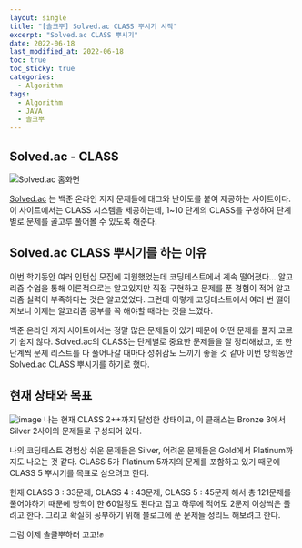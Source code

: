 ```yaml
---
layout: single
title: "[솔크뿌] Solved.ac CLASS 뿌시기 시작"
excerpt: "Solved.ac CLASS 뿌시기"
date: 2022-06-18
last_modified_at: 2022-06-18
toc: true
toc_sticky: true
categories:
  - Algorithm
tags:
  - Algorithm
  - JAVA
  - 솔크뿌
---
```


## Solved.ac - CLASS
![Solved.ac 홈화면](https://user-images.githubusercontent.com/60471550/174356962-feb1d371-c115-4e6d-8699-98596c50a272.png)

[Solved.ac](https://solved.ac/) 는 백준 온라인 저지 문제들에 태그와 난이도를 붙여 제공하는 사이트이다. 이 사이트에서는 CLASS 시스템을 제공하는데, 1~10 단계의 CLASS를 구성하여 단계별로 문제를 골고루 풀어볼 수 있도록 해준다.


## Solved.ac CLASS 뿌시기를 하는 이유
이번 학기동안 여러 인턴십 모집에 지원했었는데 코딩테스트에서 계속 떨어졌다... 알고리즘 수업을 통해 이론적으로는 알고있지만 직접 구현하고 문제를 푼 경험이 적어 알고리즘 실력이 부족하다는 것은 알고있었다. 그런데 이렇게 코딩테스트에서 여러 번 떨어져보니 이제는 알고리즘 공부를 꼭 해야할 때라는 것을 느꼈다.

백준 온라인 저지 사이트에서는 정말 많은 문제들이 있기 때문에 어떤 문제를 풀지 고르기 쉽지 않다. Solved.ac의 CLASS는 단계별로 중요한 문제들을 잘 정리해놨고, 또 한 단계씩 문제 리스트를 다 풀어나갈 때마다 성취감도 느끼기 좋을 것 같아 이번 방학동안 Solved.ac CLASS 뿌시기를 하기로 했다.


## 현재 상태와 목표
![image](https://user-images.githubusercontent.com/60471550/174376249-f3ed419c-ea18-4699-8564-92d0ddd6ee14.png)
나는 현재 CLASS 2++까지 달성한 상태이고, 이 클래스는 Bronze 3에서 Silver 2사이의 문제들로 구성되어 있다.

나의 코딩테스트 경험상 쉬운 문제들은 Silver, 어려운 문제들은 Gold에서 Platinum까지도 나오는 것 같다. CLASS 5가 Platinum 5까지의 문제를 포함하고 있기 때문에 CLASS 5 뿌시기를 목표로 삼으려고 한다.

현재 CLASS 3 : 33문제, CLASS 4 :  43문제, CLASS 5 : 45문제 해서 총 121문제를 풀어야하기 때문에 방학이 한 60일정도 된다고 잡고 하루에 적어도 2문제 이상씩은 풀려고 한다. 그리고 확실히 공부하기 위해 블로그에 푼 문제들 정리도 해보려고 한다.

그럼 이제 솔클뿌하러 고고!✊



